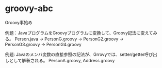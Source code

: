 # groovy-abc
Groovy事始め

例題：JavaプログラムをGroovyプログラムに変換して、Groovy記法に変えてみる。
Person.java → PersonG.groovy → PersonG2.groovy → PersonG3.groovy → PersonG4.groovy

例題: Javaのメンバ変数の直接参照の記法が、Grrovyでは、setter/getter呼び出しとして解釈される。
PersonA.groovy, Address.groovy
